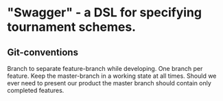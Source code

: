"Swagger" - a DSL for specifying tournament schemes.
====================================================

Git-conventions
---------------
Branch to separate feature-branch while developing. One branch per feature. Keep the master-branch in a working state at all times. Should we ever need to present our product the master branch should contain only completed features.
